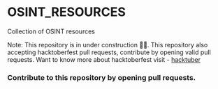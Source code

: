 # OSINT_RESOURCES
Collection of OSINT resources

Note: This repository is in under construction 👷🚧. This repository also accepting hacktoberfest pull requests, contribute by opening valid pull requests. Want to know more about hacktoberfest visit - [hacktuber](https://github.com/deniss-eh/hacktuber)

### Contribute to this repository by opening pull requests.
